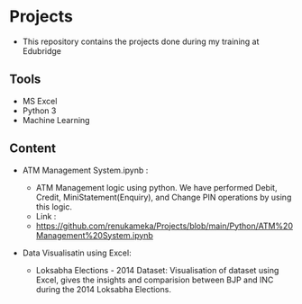 # Projects
* This repository contains the projects done during my training at Edubridge
## Tools
* MS Excel
* Python 3
* Machine Learning
## Content
* ATM Management System.ipynb :

  * ATM Management logic using python. We have performed Debit, Credit, MiniStatement(Enquiry), and Change PIN operations by using this logic.
  * Link :
  * https://github.com/renukameka/Projects/blob/main/Python/ATM%20Management%20System.ipynb
* Data Visualisatin using Excel:

  * Loksabha Elections - 2014 Dataset: Visualisation of dataset using Excel, gives the insights and comparision between BJP and INC during the 2014 Loksabha Elections.
